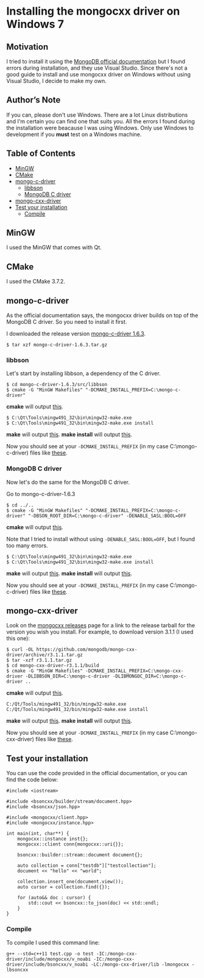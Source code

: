# Installing the mongocxx driver on Windows 7

## Motivation
I tried to install it using the [MongoDB official documentation](http://mongodb.github.io/mongo-cxx-driver/mongocxx-v3/installation/) but I found errors during installation, and they use Visual Studio. Since there's not a good guide to install and use mongocxx driver on Windows without using Visual Studio, I decide to make my own.

## Author’s Note
If you can, please don't use Windows. There are a lot Linux distributions and I'm certain you can find one that suits you. All the errors I found during the installation were beacause I was using Windows. Only use Windows to development if you **must** test on a Windows machine.

## Table of Contents

- [MinGW](#mingw)
- [CMake](#cmake)
- [mongo-c-driver](#mongo-c-driver)
  - [libbson](#libbson)
  - [MongoDB C driver](#mongodb-c-driver)
- [mongo-cxx-driver](#mongo-cxx-driver)
- [Test your installation](#test-your-installation)
  - [Compile](#compile)

## MinGW
I used the MinGW that comes with Qt.

## CMake
I used the CMake 3.7.2.

## mongo-c-driver
As the official documentation says, the mongocxx driver builds on top of the MongoDB C driver. So you need to install it first.

I downloaded the release version [mongo-c-driver 1.6.3](https://github.com/mongodb/mongo-c-driver/releases).

```
$ tar xzf mongo-c-driver-1.6.3.tar.gz
```

### libbson
Let's start by installing libbson, a dependency of the C driver.

```
$ cd mongo-c-driver-1.6.3/src/libbson
$ cmake -G "MinGW Makefiles" "-DCMAKE_INSTALL_PREFIX=C:\mongo-c-driver"
```
**cmake** will output <a href="output/output1.md">this</a>.

```
$ C:\Qt\Tools\mingw491_32\bin\mingw32-make.exe
$ C:\Qt\Tools\mingw491_32\bin\mingw32-make.exe install
```
**make** will output <a href="output/output2.md">this</a>.
**make install** will output <a href="output/output3.md">this</a>.

Now you should see at your `-DCMAKE_INSTALL_PREFIX` (in my case C:\mongo-c-driver) files like <a href="tree/tree1.md">these</a>.

### MongoDB C driver
Now let's do the same for the MongoDB C driver.

Go to mongo-c-driver-1.6.3
```
$ cd ../..
$ cmake -G "MinGW Makefiles" "-DCMAKE_INSTALL_PREFIX=C:\mongo-c-driver" "-DBSON_ROOT_DIR=C:\mongo-c-driver" -DENABLE_SASL:BOOL=OFF
```
**cmake** will output <a href="output/output4.md">this</a>.

Note that I tried to install without using `-DENABLE_SASL:BOOL=OFF`, but I found too many errors.

```
$ C:\Qt\Tools\mingw491_32\bin\mingw32-make.exe
$ C:\Qt\Tools\mingw491_32\bin\mingw32-make.exe install
```
**make** will output <a href="output/output5.md">this</a>.
**make install** will output <a href="output/output6.md">this</a>.

Now you should see at your `-DCMAKE_INSTALL_PREFIX` (in my case C:\mongo-c-driver) files like <a href="tree/tree2.md">these</a>.

## mongo-cxx-driver
Look on the [mongocxx releases](https://github.com/mongodb/mongo-cxx-driver/releases) page for a link to the release tarball for the version you wish you install. For example, to download version 3.1.1 (I used this one):

```
$ curl -OL https://github.com/mongodb/mongo-cxx-driver/archive/r3.1.1.tar.gz
$ tar -xzf r3.1.1.tar.gz
$ cd mongo-cxx-driver-r3.1.1/build
$ cmake -G "MinGW Makefiles" -DCMAKE_INSTALL_PREFIX=C:\mongo-cxx-driver -DLIBBSON_DIR=C:\mongo-c-driver -DLIBMONGOC_DIR=C:\mongo-c-driver ..
```
**cmake** will output <a href="output/output7.md">this</a>.

```
C:/Qt/Tools/mingw491_32/bin/mingw32-make.exe
C:/Qt/Tools/mingw491_32/bin/mingw32-make.exe install
```
**make** will output <a href="output/output8.md">this</a>.
**make install** will output <a href="output/output9.md">this</a>.

Now you should see at your `-DCMAKE_INSTALL_PREFIX` (in my case C:\mongo-cxx-driver) files like <a href="tree/tree3.md">these</a>.

## Test your installation
You can use the code provided in the official documentation, or you can find the code below:

```
#include <iostream>

#include <bsoncxx/builder/stream/document.hpp>
#include <bsoncxx/json.hpp>

#include <mongocxx/client.hpp>
#include <mongocxx/instance.hpp>

int main(int, char**) {
    mongocxx::instance inst{};
    mongocxx::client conn{mongocxx::uri{}};

    bsoncxx::builder::stream::document document{};

    auto collection = conn["testdb"]["testcollection"];
    document << "hello" << "world";

    collection.insert_one(document.view());
    auto cursor = collection.find({});

    for (auto&& doc : cursor) {
        std::cout << bsoncxx::to_json(doc) << std::endl;
    }
}
```

### Compile

To compile I used this command line:

```
g++ --std=c++11 test.cpp -o test -IC:/mongo-cxx-driver/include/mongocxx/v_noabi -IC:/mongo-cxx-driver/include/bsoncxx/v_noabi -LC:/mongo-cxx-driver/lib -lmongocxx -lbsoncxx
```
